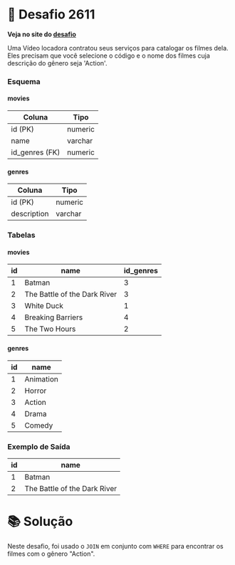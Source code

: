 # 📖 Desafio 2611

**Veja no site do [desafio](https://www.beecrowd.com.br/judge/pt/problems/view/2611)**

Uma Vídeo locadora contratou seus serviços para catalogar os filmes dela. Eles precisam que você selecione o código e o nome dos filmes cuja descrição do gênero seja 'Action'.

### Esquema

#### **movies**

| Coluna         | Tipo    |
| -------------- | ------- |
| id (PK)        | numeric |
| name           | varchar |
| id_genres (FK) | numeric |

#### **genres**

| Coluna      | Tipo    |
| ----------- | ------- |
| id (PK)     | numeric |
| description | varchar |

### Tabelas

#### **movies**

| id  | name                         | id_genres |
| --- | ---------------------------- | --------- |
| 1   | Batman                       | 3         |
| 2   | The Battle of the Dark River | 3         |
| 3   | White Duck                   | 1         |
| 4   | Breaking Barriers            | 4         |
| 5   | The Two Hours                | 2         |

#### **genres**

| id  | name      |
| --- | --------- |
| 1   | Animation |
| 2   | Horror    |
| 3   | Action    |
| 4   | Drama     |
| 5   | Comedy    |

### Exemplo de Saída

| id  | name                         |
| --- | ---------------------------- |
| 1   | Batman                       |
| 2   | The Battle of the Dark River |

# 📚 Solução

Neste desafio, foi usado o `JOIN` em conjunto com `WHERE` para encontrar os filmes com o gênero "Action".
